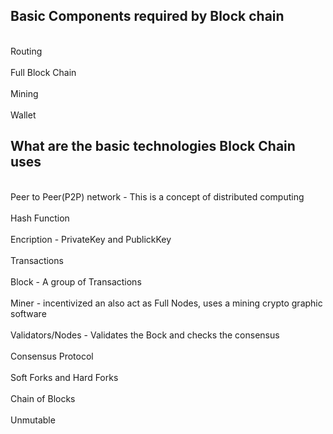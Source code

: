<h2>Basic Components required by Block chain</h2>
<p>
  <br>Routing</br>
  <br>Full Block Chain</br>
  <br>Mining</br>
  <br>Wallet</br>
</p>
<h2>What are the basic technologies Block Chain uses</h2>
<p>
  <br>Peer to Peer(P2P) network - This is a concept of distributed computing</br>
  <br>Hash Function</br>
  <br>Encription - PrivateKey and PublickKey</br>
  <br>Transactions</br>
  <br>Block - A group of Transactions</br>
  <br>Miner - incentivized an also act as Full Nodes, uses a mining crypto graphic software</br>
  <br>Validators/Nodes - Validates the Bock and checks the consensus</br>
  <br>Consensus Protocol</br>
  <br>Soft Forks and Hard Forks</br>
  <br>Chain of Blocks</br>
  <br>Unmutable</br>
</p>
